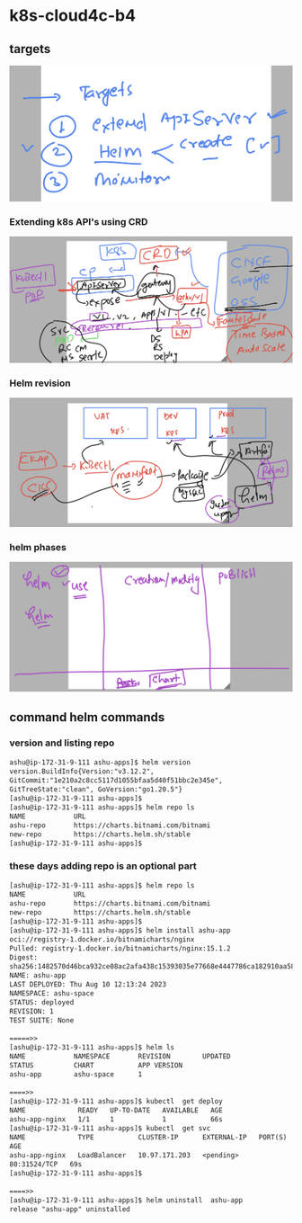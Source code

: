 # k8s-cloud4c-b4

## targets

<img src="ext1.png">

### Extending k8s API's using CRD 

<img src="crd.png">

### Helm revision 

<img src="rev1.png">

### helm phases 

<img src="helm1.png">

## command helm commands 

### version and listing repo 

```
ashu@ip-172-31-9-111 ashu-apps]$ helm version 
version.BuildInfo{Version:"v3.12.2", GitCommit:"1e210a2c8cc5117d1055bfaa5d40f51bbc2e345e", GitTreeState:"clean", GoVersion:"go1.20.5"}
[ashu@ip-172-31-9-111 ashu-apps]$ 
[ashu@ip-172-31-9-111 ashu-apps]$ helm repo ls
NAME            URL                               
ashu-repo       https://charts.bitnami.com/bitnami
new-repo        https://charts.helm.sh/stable     
[ashu@ip-172-31-9-111 ashu-apps]$ 

```

### these days adding repo is an optional part 

```
[ashu@ip-172-31-9-111 ashu-apps]$ helm repo ls
NAME            URL                               
ashu-repo       https://charts.bitnami.com/bitnami
new-repo        https://charts.helm.sh/stable     
[ashu@ip-172-31-9-111 ashu-apps]$ 
[ashu@ip-172-31-9-111 ashu-apps]$ helm install ashu-app  oci://registry-1.docker.io/bitnamicharts/nginx
Pulled: registry-1.docker.io/bitnamicharts/nginx:15.1.2
Digest: sha256:1482570d46bca932ce08ac2afa438c15393035e77668e4447786ca182910aa58
NAME: ashu-app
LAST DEPLOYED: Thu Aug 10 12:13:24 2023
NAMESPACE: ashu-space
STATUS: deployed
REVISION: 1
TEST SUITE: None

=====>>
[ashu@ip-172-31-9-111 ashu-apps]$ helm ls
NAME            NAMESPACE       REVISION        UPDATED                                 STATUS          CHART           APP VERSION
ashu-app        ashu-space      1

====>>
[ashu@ip-172-31-9-111 ashu-apps]$ kubectl  get deploy
NAME             READY   UP-TO-DATE   AVAILABLE   AGE
ashu-app-nginx   1/1     1            1           66s
[ashu@ip-172-31-9-111 ashu-apps]$ kubectl  get svc
NAME             TYPE           CLUSTER-IP      EXTERNAL-IP   PORT(S)        AGE
ashu-app-nginx   LoadBalancer   10.97.171.203   <pending>     80:31524/TCP   69s
[ashu@ip-172-31-9-111 ashu-apps]$

====>>
[ashu@ip-172-31-9-111 ashu-apps]$ helm uninstall  ashu-app
release "ashu-app" uninstalled

```




